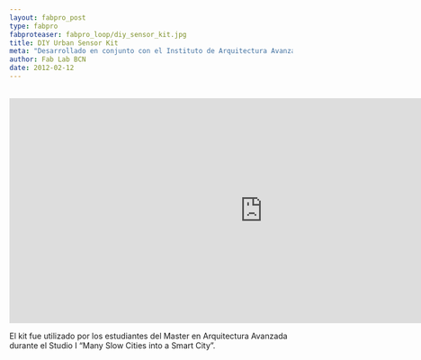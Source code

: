```yaml
---
layout: fabpro_post
type: fabpro
fabproteaser: fabpro_loop/diy_sensor_kit.jpg
title: DIY Urban Sensor Kit
meta: "Desarrollado en conjunto con el Instituto de Arquitectura Avanzada de Catalunya y Hangar, el DIY Urban Sensor Kit permite obtener los datos medioambientales de temperatura, sonido, luz, co2 y humedad en tiempo real y subirlos a Pachube."
author: Fab Lab BCN
date: 2012-02-12
---
```


<br>

<iframe src="https://player.vimeo.com/video/35563352" width="900" height="400" frameborder="0" webkitallowfullscreen mozallowfullscreen allowfullscreen></iframe>

<br>

El kit fue utilizado por los estudiantes del Master en Arquitectura Avanzada durante el Studio I “Many Slow Cities into a Smart City”.


